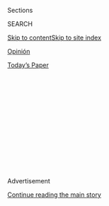 <div id="app">

<div>

<div>

<div>

<div class="NYTAppHideMasthead css-1q2w90k e1suatyy0">

<div class="section css-ui9rw0 e1suatyy2">

<div class="css-eph4ug er09x8g0">

<div class="css-6n7j50">

</div>

<span class="css-1dv1kvn">Sections</span>

<div class="css-10488qs">

<span class="css-1dv1kvn">SEARCH</span>

</div>

[Skip to content](#site-content)[Skip to site
index](#site-index)

</div>

<div id="masthead-section-label" class="css-1wr3we4 eaxe0e00">

[Opinión](https://www.nytimes3xbfgragh.onion/es/section/opinion)

</div>

<div class="css-10698na e1huz5gh0">

</div>

</div>

<div id="masthead-bar-one" class="section hasLinks css-15hmgas e1csuq9d3">

<div class="css-uqyvli e1csuq9d0">

</div>

<div class="css-1uqjmks e1csuq9d1">

</div>

<div class="css-9e9ivx">

[](https://myaccount.nytimes3xbfgragh.onion/auth/login?response_type=cookie&client_id=vi)

</div>

<div class="css-1bvtpon e1csuq9d2">

[Today’s
Paper](https://www.nytimes3xbfgragh.onion/section/todayspaper)

</div>

</div>

</div>

</div>

<div data-aria-hidden="false">

<div id="site-content" data-role="main">

<div>

<div class="css-1aor85t" style="opacity:0.000000001;z-index:-1;visibility:hidden">

<div class="css-1hqnpie">

<div class="css-epjblv">

<span class="css-17xtcya">[Opinión](/es/section/opinion)</span><span class="css-x15j1o">|</span><span class="css-fwqvlz">Jubilar
a un
caudillo</span>

</div>

<div class="css-k008qs">

<div class="css-1iwv8en">

<span class="css-18z7m18"></span>

<div>

</div>

</div>

<span class="css-1n6z4y">https://nyti.ms/3iO73st</span>

<div class="css-1705lsu">

<div class="css-4xjgmj">

<div class="css-4skfbu" data-role="toolbar" data-aria-label="Social Media Share buttons, Save button, and Comments Panel with current comment count" data-testid="share-tools">

  - 
  - 
  - 
  - 
    
    <div class="css-6n7j50">
    
    </div>

  - 

</div>

</div>

</div>

</div>

</div>

</div>

<div class="css-13pd83m">

</div>

<div id="top-wrapper" class="css-1sy8kpn">

<div id="top-slug" class="css-l9onyx">

Advertisement

</div>

[Continue reading the main
story](#after-top)

<div class="ad top-wrapper" style="text-align:center;height:100%;display:block;min-height:250px">

<div id="top" class="place-ad" data-position="top" data-size-key="top">

</div>

</div>

<div id="after-top">

</div>

</div>

<div>

<div class="css-v5btjw etb61u70">

<div class="css-v05ibm etb61u71">

[Opinión](/es/section/opinion)

</div>

</div>

<div id="sponsor-wrapper" class="css-1hyfx7x">

<div id="sponsor-slug" class="css-19vbshk">

Supported by

</div>

[Continue reading the main
story](#after-sponsor)

<div id="sponsor" class="ad sponsor-wrapper" style="text-align:center;height:100%;display:block">

</div>

<div id="after-sponsor">

</div>

</div>

<div class="css-186x18t">

Comentario

</div>

<div class="css-1vkm6nb ehdk2mb0">

# Jubilar a un caudillo

</div>

Álvaro Uribe, expresidente de Colombia, redefinió y casi monopolizó el
poder desde 2002. Su detención es una oportunidad única para que ese
país se desprenda del personalismo atávico.

<div class="css-79elbk" data-testid="photoviewer-wrapper">

<div class="css-z3e15g" data-testid="photoviewer-wrapper-hidden">

</div>

<div class="css-1a48zt4 ehw59r15" data-testid="photoviewer-children">

![<span class="css-16f3y1r e13ogyst0" data-aria-hidden="true">Álvaro
Uribe, expresidente de Colombia, en octubre de
2019</span><span class="css-cnj6d5 e1z0qqy90" itemprop="copyrightHolder"><span class="css-1ly73wi e1tej78p0">Credit...</span><span><span>Juan
Z Perini/EPA vía
Shutterstock</span></span></span>](https://static01.graylady3jvrrxbe.onion/images/2020/08/17/multimedia/17Alvarado-ES-1/merlin_162401571_170239b0-0906-4446-8e51-56db59818ef9-articleLarge.jpg?quality=75&auto=webp&disable=upscale)

</div>

</div>

<div class="css-18e8msd">

<div class="css-vp77d3 epjyd6m0">

<div class="css-1baulvz">

Por <span class="css-1baulvz last-byline" itemprop="name">Sinar
Alvarado</span>

<div class="css-8atqhb">

Es periodista.

</div>

</div>

</div>

  - 17 de agosto de
    2020

  - 
    
    <div class="css-4xjgmj">
    
    <div class="css-d8bdto" data-role="toolbar" data-aria-label="Social Media Share buttons, Save button, and Comments Panel with current comment count" data-testid="share-tools">
    
      - 
      - 
      - 
      - 
        
        <div class="css-6n7j50">
        
        </div>
    
      - 
    
    </div>
    
    </div>

</div>

</div>

<div class="section meteredContent css-1r7ky0e" name="articleBody" itemprop="articleBody">

<div class="css-1fanzo5 StoryBodyCompanionColumn">

<div class="css-53u6y8">

[Regístrate para recibir nuestro
boletín](https://www.nytimes3xbfgragh.onion/newsletters/el-times) con
lo mejor de The New York Times.

-----

BOGOTÁ — Álvaro Uribe nos acostumbró al escepticismo. Su inmunidad
duradera nos llevó a pensar que la ley jamás lo alcanzaría. [Decenas de
investigaciones](https://www.semana.com/nacion/articulo/procesos-judiciales-en-contra-de-alvaro-uribe-velez/691746)
sobre corrupción, espionaje y masacres paramilitares lo persiguen sin
éxito desde hace décadas. Y solo un caso menor, por fraude procesal y
soborno a un testigo, consiguió que la Corte Suprema de Justicia de
Colombia ordenara su detención para evitar que obstruya el proceso. Una
caída sorpresiva que trae nuevas tensiones para el país.

En este proceso cargado de interpretaciones políticas, Colombia necesita
lo improbable: que los magistrados actúen sin presiones. Para que haya
justicia, por supuesto. Pero también, y más importante, para confirmar
que nuestra democracia y sus instituciones están por encima del caudillo
que ha dominado la política nacional durante las dos últimas décadas.
Esta es la mejor forma de demostrar que todos somos iguales ante la ley.

Uribe redefinió y casi monopolizó el poder en este país desde que ganó
la presidencia por primera vez en 2002. Cuatro años después, entre visos
de ilegalidad, antiguos aliados dicen que compró votos en el Congreso
para cambiar la constitución y aspirar a un segundo mandato, que terminó
en 2010. Entonces buscó un tercero, pero [lo
detuvo](https://www.eltiempo.com/archivo/documento/CMS-7304227) la Corte
Constitucional. El líder recurrió a una estrategia que ha sido común en
Latinoamérica, y prolongó su influencia endosando votos a dos
candidatos-pupilos —Juan Manuel Santos en 2010 e Iván Duque en 2018— que
logró convertir en presidentes.

Es el peligro de los caudillos, que someten sin mayor resistencia
nuestras democracias inmaduras. Con hechos se convencen de su destino
manifiesto. Se creen omnímodos, infalibles, eternos. Y el ecosistema
republicano a su alrededor termina por creerse la farsa. Al final los
países quedan atrapados en ese círculo, donde un jefe —el único—
convence a muchos de su carácter imprescindible.

</div>

</div>

<div class="css-1fanzo5 StoryBodyCompanionColumn">

<div class="css-53u6y8">

Alérgico al retiro, Álvaro Uribe ha cazado sucesivas peleas como
expresidente y después como el senador más votado de la historia
reciente colombiana. Durante los últimos años se ha opuesto de manera
enconada al acuerdo de paz que su sucesor, Santos, firmó con las Fuerzas
Armadas Revolucionarias de Colombia (Farc). En su partido, el Centro
Democrático, recurrieron a [campañas
sucias](https://www.elcolombiano.com/colombia/acuerdos-de-gobierno-y-farc/entrevista-a-juan-carlos-velez-sobre-la-estrategia-de-la-campana-del-no-en-el-plebiscito-CE5116400)
para convencer al electorado del supuesto peligro que corría el país
frente a un armisticio negociado con la insurgencia. Y bajo el gobierno
de Iván Duque, heredero de Uribe, diversas voces advierten que este
acuerdo valioso corre el riesgo de ser abortado. El uribismo, de nuevo
en el poder, es una piedra en el zapato de una paz que aún cojea.

Después de la detención, los defensores de Uribe han propagado un falso
dilema. Dicen que es inaceptable ver al expresidente en cautiverio
mientras los antiguos líderes de las Farc siguen en libertad. Es
llamativo que planteen una equivalencia entre el antiguo jefe de Estado
y un grupo irregular que secuestró y asesinó hasta poner a la sociedad
colombiana en jaque. Pero además la indignación es infundada: los
excombatientes están sometidos a la Jurisdicción Especial para la Paz,
un mecanismo de justicia transicional que investiga a los guerrilleros
desmovilizados y puede juzgarlos cuando concluyan sus deliberaciones.

Las reacciones confirman el enorme peso que aún ejerce Uribe en nuestra
vida política. Sus detractores tocaron cacerolas en varias ciudades y
acumularon mensajes de júbilo en las redes sociales. Mientras sus
adeptos, con indignación, organizaban largas caravanas de apoyo.

Cuando se conoció la orden de arresto domiciliario, el presidente Duque
defendió rápidamente a su mentor. [Apeló
enseguida](https://twitter.com/IvanDuque/status/1290755832330813442) a
su “inocencia y honorabilidad”, en una movida que [algunos
juristas](https://www.france24.com/es/20200807-colombia-duque-extralimitado-detenci%C3%B3n-domiciliaria-uribe)
consideran inaceptable por la influencia que puede generar sobre el
proceso. Duque ignoró las pruebas que tiene la Corte, una institución
independiente del poder Ejecutivo, y elogió la virtud sin grietas del
líder caído. Como un feligrés. Como el creyente de un culto que se
aferra al dogma sin dudas. Otros apóstoles fueron más lejos y
propusieron una asamblea constituyente para reformar el poder judicial.
Uribe acusa a la Corte de estar politizada y dice que está en campaña
para reformarla vía referendo.

Pero la voluntad de los colombianos no respaldaría esta aventura. [Una
encuesta](https://www.elespectador.com/noticias/politica/el-64-de-los-colombianos-esta-de-acuerdo-con-la-detencion-de-uribe-datexco/)
reveló que la mayoría apoya la detención de Uribe, un antiguo ídolo
popular ahora débil. En las últimas elecciones regionales su partido
derechista salió
[derrotado](https://www.elespectador.com/noticias/politica/uribe-el-gran-derrotado-en-las-elecciones-regionales-2019/).
Y en su lugar ganaron espacio opciones de centro que emergen como
alternativa a la polarización.

</div>

</div>

<div class="css-1fanzo5 StoryBodyCompanionColumn">

<div class="css-53u6y8">

Porque este país está cambiando. Ya no existe un panorama binario que
nos obligue a escoger entre el hombre fuerte y las Farc, su enemigo
histórico. Uribe dejó de ser el patrón a caballo ** que protege al
pueblo de la amenaza guerrillera. Y el grupo subversivo por fin entregó
las armas que lo hacían temible. El combate armado, por medio de la
política, dio paso al debate de ideas. Ahora Colombia, a través de la
justicia y la ley, intenta consolidar un nuevo escenario, más
civilizado, donde el garrote del uribismo resulta anacrónico.

Y ese es el tablero donde debe moverse Iván Duque. El presidente que se
promovió durante su campaña como un boleto a la modernidad necesita
desprenderse de ese legado atávico, y ofrecerle al país una nueva forma
de gobernar, apegada a la legalidad y respetuosa de la independencia de
poderes. Las condiciones básicas de toda democracia moderna.

El mayor desafío, sin embargo, lo tienen las instituciones que dan forma
al Estado junto al Poder Judicial. Inocente o culpable, Uribe es un
político que va de salida. Su posible juicio, como algunos piensan, no
busca determinar cuán bueno o malo fue como presidente. Se trata de
juzgar su conducta en este caso, y determinar si estuvo o no por fuera
de la ley. Más allá del veredicto seguirán pendientes varios asuntos
mayores: el desempleo [más
alto](https://www.dane.gov.co/index.php/estadisticas-por-tema/mercado-laboral/empleo-y-desempleo)
en años, el asesinato de
[excombatientes](https://www.elespectador.com/colombia2020/pais/farc-denuncia-que-200-excombatientes-han-sido-asesinados/)
y [líderes
sociales](https://www.elespectador.com/colombia2020/pais/despues-del-acuerdo-de-paz-el-52-de-los-lideres-sociales-fueron-asesinados-en-este-gobierno/),
las altas cifras de [pobreza tras la
pandemia](https://elpais.com/internacional/2020-07-17/el-impacto-economico-de-la-pandemia-frena-el-optimismo-por-la-reduccion-de-la-pobreza-en-colombia.html),
entre muchas otras. Porque la agenda política de Colombia, por fortuna,
cada vez depende menos de su destino individual.

El menguado protagonismo de Álvaro Uribe es una oportunidad única. Por
primera vez el país podrá decidir sus prioridades sin él como una
variable decisiva. Y su ejemplo podría servir además para conjurar la
aparición de cualquier otro caudillo potencial. Las naciones son —deben
ser— construcciones colectivas, y no pueden manejarse más como fincas
desmesuradas cuyo porvenir lo traza un capataz intocable.

Sinar Alvarado es periodista y escribe sobre Colombia para medios
internacionales.

</div>

</div>

<div>

</div>

</div>

<div>

</div>

<div>

</div>

<div>

</div>

<div>

<div id="bottom-wrapper" class="css-1ede5it">

<div id="bottom-slug" class="css-l9onyx">

Advertisement

</div>

[Continue reading the main
story](#after-bottom)

<div id="bottom" class="ad bottom-wrapper" style="text-align:center;height:100%;display:block;min-height:90px">

</div>

<div id="after-bottom">

</div>

</div>

</div>

</div>

</div>

## Site Index

<div>

</div>

## Site Information Navigation

  - [© <span>2020</span> <span>The New York Times
    Company</span>](https://help.nytimes3xbfgragh.onion/hc/en-us/articles/115014792127-Copyright-notice)

<!-- end list -->

  - [NYTCo](https://www.nytco.com/)
  - [Contact
    Us](https://help.nytimes3xbfgragh.onion/hc/en-us/articles/115015385887-Contact-Us)
  - [Work with us](https://www.nytco.com/careers/)
  - [Advertise](https://nytmediakit.com/)
  - [T Brand Studio](http://www.tbrandstudio.com/)
  - [Your Ad
    Choices](https://www.nytimes3xbfgragh.onion/privacy/cookie-policy#how-do-i-manage-trackers)
  - [Privacy](https://www.nytimes3xbfgragh.onion/privacy)
  - [Terms of
    Service](https://help.nytimes3xbfgragh.onion/hc/en-us/articles/115014893428-Terms-of-service)
  - [Terms of
    Sale](https://help.nytimes3xbfgragh.onion/hc/en-us/articles/115014893968-Terms-of-sale)
  - [Site
    Map](https://spiderbites.nytimes3xbfgragh.onion)
  - [Help](https://help.nytimes3xbfgragh.onion/hc/en-us)
  - [Subscriptions](https://www.nytimes3xbfgragh.onion/subscription?campaignId=37WXW)

</div>

</div>

</div>

</div>
